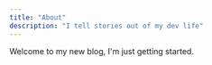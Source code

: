 ```yaml
---
title: "About"
description: "I tell stories out of my dev life"
---
```

Welcome to my new blog, I'm just getting started.
